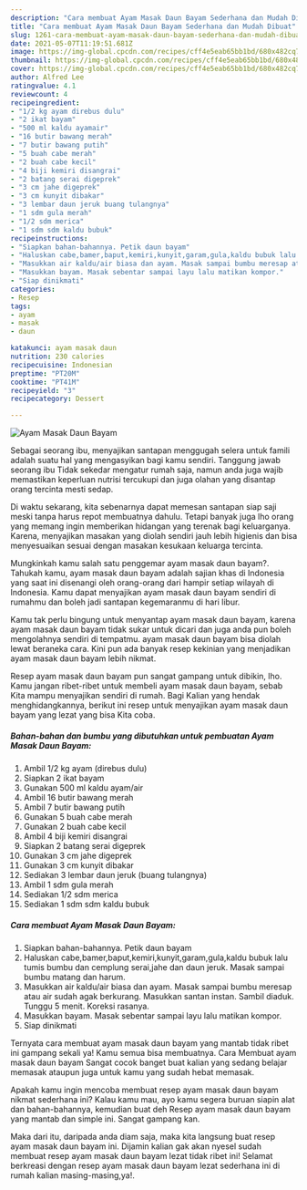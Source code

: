 ```yaml
---
description: "Cara membuat Ayam Masak Daun Bayam Sederhana dan Mudah Dibuat"
title: "Cara membuat Ayam Masak Daun Bayam Sederhana dan Mudah Dibuat"
slug: 1261-cara-membuat-ayam-masak-daun-bayam-sederhana-dan-mudah-dibuat
date: 2021-05-07T11:19:51.681Z
image: https://img-global.cpcdn.com/recipes/cff4e5eab65bb1bd/680x482cq70/ayam-masak-daun-bayam-foto-resep-utama.jpg
thumbnail: https://img-global.cpcdn.com/recipes/cff4e5eab65bb1bd/680x482cq70/ayam-masak-daun-bayam-foto-resep-utama.jpg
cover: https://img-global.cpcdn.com/recipes/cff4e5eab65bb1bd/680x482cq70/ayam-masak-daun-bayam-foto-resep-utama.jpg
author: Alfred Lee
ratingvalue: 4.1
reviewcount: 4
recipeingredient:
- "1/2 kg ayam direbus dulu"
- "2 ikat bayam"
- "500 ml kaldu ayamair"
- "16 butir bawang merah"
- "7 butir bawang putih"
- "5 buah cabe merah"
- "2 buah cabe kecil"
- "4 biji kemiri disangrai"
- "2 batang serai digeprek"
- "3 cm jahe digeprek"
- "3 cm kunyit dibakar"
- "3 lembar daun jeruk buang tulangnya"
- "1 sdm gula merah"
- "1/2 sdm merica"
- "1 sdm sdm kaldu bubuk"
recipeinstructions:
- "Siapkan bahan-bahannya. Petik daun bayam"
- "Haluskan cabe,bamer,baput,kemiri,kunyit,garam,gula,kaldu bubuk lalu tumis bumbu dan cemplung serai,jahe dan daun jeruk. Masak sampai bumbu matang dan harum."
- "Masukkan air kaldu/air biasa dan ayam. Masak sampai bumbu meresap atau air sudah agak berkurang. Masukkan santan instan. Sambil diaduk. Tunggu 5 menit. Koreksi rasanya."
- "Masukkan bayam. Masak sebentar sampai layu lalu matikan kompor."
- "Siap dinikmati"
categories:
- Resep
tags:
- ayam
- masak
- daun

katakunci: ayam masak daun 
nutrition: 230 calories
recipecuisine: Indonesian
preptime: "PT20M"
cooktime: "PT41M"
recipeyield: "3"
recipecategory: Dessert

---
```



![Ayam Masak Daun Bayam](https://img-global.cpcdn.com/recipes/cff4e5eab65bb1bd/680x482cq70/ayam-masak-daun-bayam-foto-resep-utama.jpg)

Sebagai seorang ibu, menyajikan santapan menggugah selera untuk famili adalah suatu hal yang mengasyikan bagi kamu sendiri. Tanggung jawab seorang ibu Tidak sekedar mengatur rumah saja, namun anda juga wajib memastikan keperluan nutrisi tercukupi dan juga olahan yang disantap orang tercinta mesti sedap.

Di waktu  sekarang, kita sebenarnya dapat memesan santapan siap saji meski tanpa harus repot membuatnya dahulu. Tetapi banyak juga lho orang yang memang ingin memberikan hidangan yang terenak bagi keluarganya. Karena, menyajikan masakan yang diolah sendiri jauh lebih higienis dan bisa menyesuaikan sesuai dengan masakan kesukaan keluarga tercinta. 



Mungkinkah kamu salah satu penggemar ayam masak daun bayam?. Tahukah kamu, ayam masak daun bayam adalah sajian khas di Indonesia yang saat ini disenangi oleh orang-orang dari hampir setiap wilayah di Indonesia. Kamu dapat menyajikan ayam masak daun bayam sendiri di rumahmu dan boleh jadi santapan kegemaranmu di hari libur.

Kamu tak perlu bingung untuk menyantap ayam masak daun bayam, karena ayam masak daun bayam tidak sukar untuk dicari dan juga anda pun boleh mengolahnya sendiri di tempatmu. ayam masak daun bayam bisa diolah lewat beraneka cara. Kini pun ada banyak resep kekinian yang menjadikan ayam masak daun bayam lebih nikmat.

Resep ayam masak daun bayam pun sangat gampang untuk dibikin, lho. Kamu jangan ribet-ribet untuk membeli ayam masak daun bayam, sebab Kita mampu menyajikan sendiri di rumah. Bagi Kalian yang hendak menghidangkannya, berikut ini resep untuk menyajikan ayam masak daun bayam yang lezat yang bisa Kita coba.

<!--inarticleads1-->

##### Bahan-bahan dan bumbu yang dibutuhkan untuk pembuatan Ayam Masak Daun Bayam:

1. Ambil 1/2 kg ayam (direbus dulu)
1. Siapkan 2 ikat bayam
1. Gunakan 500 ml kaldu ayam/air
1. Ambil 16 butir bawang merah
1. Ambil 7 butir bawang putih
1. Gunakan 5 buah cabe merah
1. Gunakan 2 buah cabe kecil
1. Ambil 4 biji kemiri disangrai
1. Siapkan 2 batang serai digeprek
1. Gunakan 3 cm jahe digeprek
1. Gunakan 3 cm kunyit dibakar
1. Sediakan 3 lembar daun jeruk (buang tulangnya)
1. Ambil 1 sdm gula merah
1. Sediakan 1/2 sdm merica
1. Sediakan 1 sdm sdm kaldu bubuk




<!--inarticleads2-->

##### Cara membuat Ayam Masak Daun Bayam:

1. Siapkan bahan-bahannya. Petik daun bayam
1. Haluskan cabe,bamer,baput,kemiri,kunyit,garam,gula,kaldu bubuk lalu tumis bumbu dan cemplung serai,jahe dan daun jeruk. Masak sampai bumbu matang dan harum.
1. Masukkan air kaldu/air biasa dan ayam. Masak sampai bumbu meresap atau air sudah agak berkurang. Masukkan santan instan. Sambil diaduk. Tunggu 5 menit. Koreksi rasanya.
1. Masukkan bayam. Masak sebentar sampai layu lalu matikan kompor.
1. Siap dinikmati




Ternyata cara membuat ayam masak daun bayam yang mantab tidak ribet ini gampang sekali ya! Kamu semua bisa membuatnya. Cara Membuat ayam masak daun bayam Sangat cocok banget buat kalian yang sedang belajar memasak ataupun juga untuk kamu yang sudah hebat memasak.

Apakah kamu ingin mencoba membuat resep ayam masak daun bayam nikmat sederhana ini? Kalau kamu mau, ayo kamu segera buruan siapin alat dan bahan-bahannya, kemudian buat deh Resep ayam masak daun bayam yang mantab dan simple ini. Sangat gampang kan. 

Maka dari itu, daripada anda diam saja, maka kita langsung buat resep ayam masak daun bayam ini. Dijamin kalian gak akan nyesel sudah membuat resep ayam masak daun bayam lezat tidak ribet ini! Selamat berkreasi dengan resep ayam masak daun bayam lezat sederhana ini di rumah kalian masing-masing,ya!.

